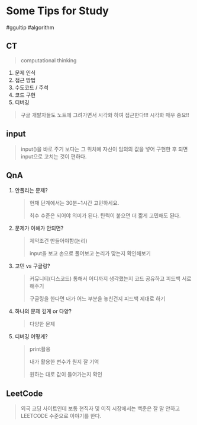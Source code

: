 # Some Tips for Study

#ggultip #algorithm

## CT

> computational thinking

1. 문제 인식
2. 접근 방법
3. 수도코드 / 주석
4. 코드 구현
5. 디버깅

> 구글 개발자들도 노트에 그려가면서 시각화 하여 접근한다!!! 시각화 매우 중요!!

## input

> input()을 바로 주기 보다는 그 위치에 자신이 임의의 값을 넣어 구현한 후 되면 input으로 고치는 것이 편하다.

## QnA

1. 안풀리는 문제?

   > 현재 단계에서는 30분~1시간 고민하세요. 
   >
   > 최수 수준은 되어야 의미가 된다. 탄력이 붙으면 더 짧게 고민해도 된다.

2. 문제가 이해가 안되면?

   > 제약조건 만들어야함(논리)
   >
   > input을 보고 손으로 풀어보고 논리가 맞는지 확인해보기

3. 고민 vs 구글링?

   > 커뮤니티(디스코드) 통해서 어디까지 생각했는지 코드 공유하고 피드백 서로 해주기
   >
   > 구글링을 한다면 내가 어느 부분을 놓친건지 피드백 제대로 하기

4. 하나의 문제 깊게 or 다양?

   > 다양한 문제
   
5. 디버깅 어떻게?

   > print활용 
   >
   > 내가 활용한 변수가 뭔지 잘 기억
   >
   > 원하는 대로 값이 들어가는지 확인



## LeetCode

> 외국 코딩 사이트인데 보통 현직자 및 이직 시장에서는 백준은 잘 말 안하고 LEETCODE 수준으로 이야기를 한다.
